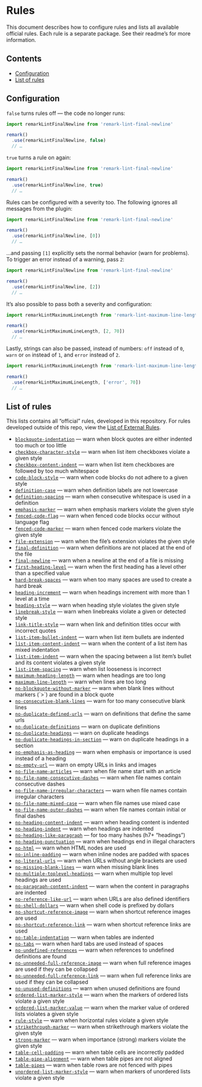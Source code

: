 # Rules

This document describes how to configure rules and lists all available official
rules.  Each rule is a separate package. See their readme’s for more
information.

## Contents

*   [Configuration](#configuration)
*   [List of rules](#list-of-rules)

## Configuration

`false` turns rules off — the code no longer runs:

```js
import remarkLintFinalNewline from 'remark-lint-final-newline'

remark()
  .use(remarkLintFinalNewline, false)
  // …
```

`true` turns a rule on again:

```js
import remarkLintFinalNewline from 'remark-lint-final-newline'

remark()
  .use(remarkLintFinalNewline, true)
  // …
```

Rules can be configured with a severity too.  The following ignores all
messages from the plugin:

```js
import remarkLintFinalNewline from 'remark-lint-final-newline'

remark()
  .use(remarkLintFinalNewline, [0])
  // …
```

…and passing `[1]` explicitly sets the normal behavior (warn for problems).
To trigger an error instead of a warning, pass `2`:

```js
import remarkLintFinalNewline from 'remark-lint-final-newline'

remark()
  .use(remarkLintFinalNewline, [2])
  // …
```

It’s also possible to pass both a severity and configuration:

```js
import remarkLintMaximumLineLength from 'remark-lint-maximum-line-length'

remark()
  .use(remarkLintMaximumLineLength, [2, 70])
  // …
```

Lastly, strings can also be passed, instead of numbers:
`off` instead of `0`, `warn` or `on` instead of `1`, and
`error` instead of `2`.

```js
import remarkLintMaximumLineLength from 'remark-lint-maximum-line-length'

remark()
  .use(remarkLintMaximumLineLength, ['error', 70])
  // …
```

## List of rules

This lists contains all “official” rules, developed in this repository.
For rules developed outside of this repo, view the [List of External
Rules][external].

<!--rules start-->

*   [`blockquote-indentation`](https://github.com/remarkjs/remark-lint/tree/main/packages/remark-lint-blockquote-indentation) — warn when block quotes are either indented too much or too little
*   [`checkbox-character-style`](https://github.com/remarkjs/remark-lint/tree/main/packages/remark-lint-checkbox-character-style) — warn when list item checkboxes violate a given style
*   [`checkbox-content-indent`](https://github.com/remarkjs/remark-lint/tree/main/packages/remark-lint-checkbox-content-indent) — warn when list item checkboxes are followed by too much whitespace
*   [`code-block-style`](https://github.com/remarkjs/remark-lint/tree/main/packages/remark-lint-code-block-style) — warn when code blocks do not adhere to a given style
*   [`definition-case`](https://github.com/remarkjs/remark-lint/tree/main/packages/remark-lint-definition-case) — warn when definition labels are not lowercase
*   [`definition-spacing`](https://github.com/remarkjs/remark-lint/tree/main/packages/remark-lint-definition-spacing) — warn when consecutive whitespace is used in a definition
*   [`emphasis-marker`](https://github.com/remarkjs/remark-lint/tree/main/packages/remark-lint-emphasis-marker) — warn when emphasis markers violate the given style
*   [`fenced-code-flag`](https://github.com/remarkjs/remark-lint/tree/main/packages/remark-lint-fenced-code-flag) — warn when fenced code blocks occur without language flag
*   [`fenced-code-marker`](https://github.com/remarkjs/remark-lint/tree/main/packages/remark-lint-fenced-code-marker) — warn when fenced code markers violate the given style
*   [`file-extension`](https://github.com/remarkjs/remark-lint/tree/main/packages/remark-lint-file-extension) — warn when the file’s extension violates the given style
*   [`final-definition`](https://github.com/remarkjs/remark-lint/tree/main/packages/remark-lint-final-definition) — warn when definitions are not placed at the end of the file
*   [`final-newline`](https://github.com/remarkjs/remark-lint/tree/main/packages/remark-lint-final-newline) — warn when a newline at the end of a file is missing
*   [`first-heading-level`](https://github.com/remarkjs/remark-lint/tree/main/packages/remark-lint-first-heading-level) — warn when the first heading has a level other than a specified value
*   [`hard-break-spaces`](https://github.com/remarkjs/remark-lint/tree/main/packages/remark-lint-hard-break-spaces) — warn when too many spaces are used to create a hard break
*   [`heading-increment`](https://github.com/remarkjs/remark-lint/tree/main/packages/remark-lint-heading-increment) — warn when headings increment with more than 1 level at a time
*   [`heading-style`](https://github.com/remarkjs/remark-lint/tree/main/packages/remark-lint-heading-style) — warn when heading style violates the given style
*   [`linebreak-style`](https://github.com/remarkjs/remark-lint/tree/main/packages/remark-lint-linebreak-style) — warn when linebreaks violate a given or detected style
*   [`link-title-style`](https://github.com/remarkjs/remark-lint/tree/main/packages/remark-lint-link-title-style) — warn when link and definition titles occur with incorrect quotes
*   [`list-item-bullet-indent`](https://github.com/remarkjs/remark-lint/tree/main/packages/remark-lint-list-item-bullet-indent) — warn when list item bullets are indented
*   [`list-item-content-indent`](https://github.com/remarkjs/remark-lint/tree/main/packages/remark-lint-list-item-content-indent) — warn when the content of a list item has mixed indentation
*   [`list-item-indent`](https://github.com/remarkjs/remark-lint/tree/main/packages/remark-lint-list-item-indent) — warn when the spacing between a list item’s bullet and its content violates a given style
*   [`list-item-spacing`](https://github.com/remarkjs/remark-lint/tree/main/packages/remark-lint-list-item-spacing) — warn when list looseness is incorrect
*   [`maximum-heading-length`](https://github.com/remarkjs/remark-lint/tree/main/packages/remark-lint-maximum-heading-length) — warn when headings are too long
*   [`maximum-line-length`](https://github.com/remarkjs/remark-lint/tree/main/packages/remark-lint-maximum-line-length) — warn when lines are too long
*   [`no-blockquote-without-marker`](https://github.com/remarkjs/remark-lint/tree/main/packages/remark-lint-no-blockquote-without-marker) — warn when blank lines without markers (\`>\`) are found in a block quote
*   [`no-consecutive-blank-lines`](https://github.com/remarkjs/remark-lint/tree/main/packages/remark-lint-no-consecutive-blank-lines) — warn for too many consecutive blank lines
*   [`no-duplicate-defined-urls`](https://github.com/remarkjs/remark-lint/tree/main/packages/remark-lint-no-duplicate-defined-urls) — warn on definitions that define the same urls
*   [`no-duplicate-definitions`](https://github.com/remarkjs/remark-lint/tree/main/packages/remark-lint-no-duplicate-definitions) — warn on duplicate definitions
*   [`no-duplicate-headings`](https://github.com/remarkjs/remark-lint/tree/main/packages/remark-lint-no-duplicate-headings) — warn on duplicate headings
*   [`no-duplicate-headings-in-section`](https://github.com/remarkjs/remark-lint/tree/main/packages/remark-lint-no-duplicate-headings-in-section) — warn on duplicate headings in a section
*   [`no-emphasis-as-heading`](https://github.com/remarkjs/remark-lint/tree/main/packages/remark-lint-no-emphasis-as-heading) — warn when emphasis or importance is used instead of a heading
*   [`no-empty-url`](https://github.com/remarkjs/remark-lint/tree/main/packages/remark-lint-no-empty-url) — warn on empty URLs in links and images
*   [`no-file-name-articles`](https://github.com/remarkjs/remark-lint/tree/main/packages/remark-lint-no-file-name-articles) — warn when file name start with an article
*   [`no-file-name-consecutive-dashes`](https://github.com/remarkjs/remark-lint/tree/main/packages/remark-lint-no-file-name-consecutive-dashes) — warn when file names contain consecutive dashes
*   [`no-file-name-irregular-characters`](https://github.com/remarkjs/remark-lint/tree/main/packages/remark-lint-no-file-name-irregular-characters) — warn when file names contain irregular characters
*   [`no-file-name-mixed-case`](https://github.com/remarkjs/remark-lint/tree/main/packages/remark-lint-no-file-name-mixed-case) — warn when file names use mixed case
*   [`no-file-name-outer-dashes`](https://github.com/remarkjs/remark-lint/tree/main/packages/remark-lint-no-file-name-outer-dashes) — warn when file names contain initial or final dashes
*   [`no-heading-content-indent`](https://github.com/remarkjs/remark-lint/tree/main/packages/remark-lint-no-heading-content-indent) — warn when heading content is indented
*   [`no-heading-indent`](https://github.com/remarkjs/remark-lint/tree/main/packages/remark-lint-no-heading-indent) — warn when headings are indented
*   [`no-heading-like-paragraph`](https://github.com/remarkjs/remark-lint/tree/main/packages/remark-lint-no-heading-like-paragraph) — for too many hashes (h7+ “headings”)
*   [`no-heading-punctuation`](https://github.com/remarkjs/remark-lint/tree/main/packages/remark-lint-no-heading-punctuation) — warn when headings end in illegal characters
*   [`no-html`](https://github.com/remarkjs/remark-lint/tree/main/packages/remark-lint-no-html) — warn when HTML nodes are used
*   [`no-inline-padding`](https://github.com/remarkjs/remark-lint/tree/main/packages/remark-lint-no-inline-padding) — warn when inline nodes are padded with spaces
*   [`no-literal-urls`](https://github.com/remarkjs/remark-lint/tree/main/packages/remark-lint-no-literal-urls) — warn when URLs without angle brackets are used
*   [`no-missing-blank-lines`](https://github.com/remarkjs/remark-lint/tree/main/packages/remark-lint-no-missing-blank-lines) — warn when missing blank lines
*   [`no-multiple-toplevel-headings`](https://github.com/remarkjs/remark-lint/tree/main/packages/remark-lint-no-multiple-toplevel-headings) — warn when multiple top level headings are used
*   [`no-paragraph-content-indent`](https://github.com/remarkjs/remark-lint/tree/main/packages/remark-lint-no-paragraph-content-indent) — warn when the content in paragraphs are indented
*   [`no-reference-like-url`](https://github.com/remarkjs/remark-lint/tree/main/packages/remark-lint-no-reference-like-url) — warn when URLs are also defined identifiers
*   [`no-shell-dollars`](https://github.com/remarkjs/remark-lint/tree/main/packages/remark-lint-no-shell-dollars) — warn when shell code is prefixed by dollars
*   [`no-shortcut-reference-image`](https://github.com/remarkjs/remark-lint/tree/main/packages/remark-lint-no-shortcut-reference-image) — warn when shortcut reference images are used
*   [`no-shortcut-reference-link`](https://github.com/remarkjs/remark-lint/tree/main/packages/remark-lint-no-shortcut-reference-link) — warn when shortcut reference links are used
*   [`no-table-indentation`](https://github.com/remarkjs/remark-lint/tree/main/packages/remark-lint-no-table-indentation) — warn when tables are indented
*   [`no-tabs`](https://github.com/remarkjs/remark-lint/tree/main/packages/remark-lint-no-tabs) — warn when hard tabs are used instead of spaces
*   [`no-undefined-references`](https://github.com/remarkjs/remark-lint/tree/main/packages/remark-lint-no-undefined-references) — warn when references to undefined definitions are found
*   [`no-unneeded-full-reference-image`](https://github.com/remarkjs/remark-lint/tree/main/packages/remark-lint-no-unneeded-full-reference-image) — warn when full reference images are used if they can be collapsed
*   [`no-unneeded-full-reference-link`](https://github.com/remarkjs/remark-lint/tree/main/packages/remark-lint-no-unneeded-full-reference-link) — warn when full reference links are used if they can be collapsed
*   [`no-unused-definitions`](https://github.com/remarkjs/remark-lint/tree/main/packages/remark-lint-no-unused-definitions) — warn when unused definitions are found
*   [`ordered-list-marker-style`](https://github.com/remarkjs/remark-lint/tree/main/packages/remark-lint-ordered-list-marker-style) — warn when the markers of ordered lists violate a given style
*   [`ordered-list-marker-value`](https://github.com/remarkjs/remark-lint/tree/main/packages/remark-lint-ordered-list-marker-value) — warn when the marker value of ordered lists violates a given style
*   [`rule-style`](https://github.com/remarkjs/remark-lint/tree/main/packages/remark-lint-rule-style) — warn when horizontal rules violate a given style
*   [`strikethrough-marker`](https://github.com/remarkjs/remark-lint/tree/main/packages/remark-lint-strikethrough-marker) — warn when strikethrough markers violate the given style
*   [`strong-marker`](https://github.com/remarkjs/remark-lint/tree/main/packages/remark-lint-strong-marker) — warn when importance (strong) markers violate the given style
*   [`table-cell-padding`](https://github.com/remarkjs/remark-lint/tree/main/packages/remark-lint-table-cell-padding) — warn when table cells are incorrectly padded
*   [`table-pipe-alignment`](https://github.com/remarkjs/remark-lint/tree/main/packages/remark-lint-table-pipe-alignment) — warn when table pipes are not aligned
*   [`table-pipes`](https://github.com/remarkjs/remark-lint/tree/main/packages/remark-lint-table-pipes) — warn when table rows are not fenced with pipes
*   [`unordered-list-marker-style`](https://github.com/remarkjs/remark-lint/tree/main/packages/remark-lint-unordered-list-marker-style) — warn when markers of unordered lists violate a given style

<!--rules end-->

[external]: https://github.com/remarkjs/remark-lint#list-of-external-rules
